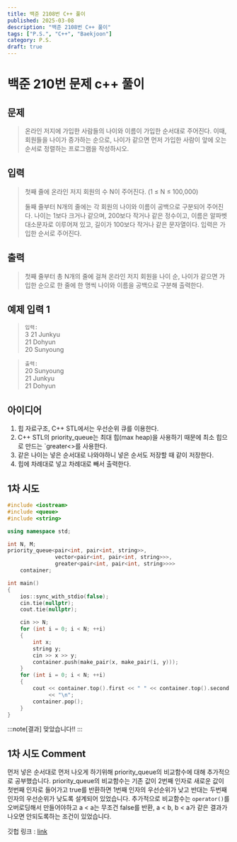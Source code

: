```yaml
---
title: 백준 2108번 C++ 풀이 
published: 2025-03-08
description: "백준 2108번 C++ 풀이"
tags: ["P.S.", "C++", "Baekjoon"]
category: P.S.
draft: true
---
```


# 백준 210번 문제 c++ 풀이

## 문제 

> 온라인 저지에 가입한 사람들의 나이와 이름이 가입한 순서대로 주어진다. 이때, 회원들을 나이가 증가하는 순으로, 나이가 같으면 먼저 가입한 사람이 앞에 오는 순서로 정렬하는 프로그램을 작성하시오.

## 입력

> 첫째 줄에 온라인 저지 회원의 수 N이 주어진다. (1 ≤ N ≤ 100,000)
>
> 둘째 줄부터 N개의 줄에는 각 회원의 나이와 이름이 공백으로 구분되어 주어진다. 나이는 1보다 크거나 같으며, 200보다 작거나 같은 정수이고, 이름은 알파벳 대소문자로 이루어져 있고, 길이가 100보다 작거나 같은 문자열이다. 입력은 가입한 순서로 주어진다.

## 출력

> 첫째 줄부터 총 N개의 줄에 걸쳐 온라인 저지 회원을 나이 순, 나이가 같으면 가입한 순으로 한 줄에 한 명씩 나이와 이름을 공백으로 구분해 출력한다.



## 예제 입력 1

> `입력:`  
> 3
> 21 Junkyu  
>21 Dohyun  
> 20 Sunyoung  


>`출력:`  
> 20 Sunyoung  
> 21 Junkyu  
> 21 Dohyun  
 
## 아이디어

1. 힙 자료구조, C++ STL에서는 우선순위 큐를 이용한다.
2. C++ STL의 priority_queue는 최대 힙(max heap)을 사용하기 때문에 최소 힙으로 만드는 `greater<>를 사용한다.
3. 같은 나이는 넣은 순서대로 나와야하니 넣은 순서도 저장할 때 같이 저장한다.
4. 힙에 차례대로 넣고 차례대로 빼서 출력한다. 


## 1차 시도

```cpp
#include <iostream>
#include <queue>
#include <string>

using namespace std;

int N, M;
priority_queue<pair<int, pair<int, string>>,
               vector<pair<int, pair<int, string>>>,
               greater<pair<int, pair<int, string>>>>
    container;

int main()
{
    ios::sync_with_stdio(false);
    cin.tie(nullptr);
    cout.tie(nullptr);

    cin >> N;
    for (int i = 0; i < N; ++i)
    {
        int x;
        string y;
        cin >> x >> y;
        container.push(make_pair(x, make_pair(i, y)));
    }
    for (int i = 0; i < N; ++i)
    {
        cout << container.top().first << " " << container.top().second.second
             << "\n";
        container.pop();
    }
}
```

:::note[결과]
맞았습니다!!
:::



## 1차 시도 Comment

먼저 넣은 순서대로 먼저 나오게 하기위해 priority_queue의 비교함수에 대해 추가적으로 공부했습니다.
priority_queue의 비교함수는 기존 값이 2번째 인자로 새로운 값이 첫번째 인자로 들어가고 true를 반환하면 1번째 인자의 우선순위가 낮고 반대는 두번째 인자의 우선순위가 낮도록 설계되어 있었습니다. 추가적으로 비교함수는 `operator()`를 오버로딩해서 만들어야하고 a < a는 무조건 false를 반환, a < b, b < a가 같은 결과가 나오면 안되도록하는 조건이 있었습니다.


깃헙 링크 : [link](https://github.com/Ushio-Hayase/Baekjoon/tree/main/%EB%B0%B1%EC%A4%80/Silver/10814.%E2%80%85%EB%82%98%EC%9D%B4%EC%88%9C%E2%80%85%EC%A0%95%EB%A0%AC)